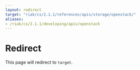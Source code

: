 ```yaml
---
layout: redirect
target: "riak/cs/2.1.1/references/apis/storage/openstack/"
aliases:
- /riak/cs/2.1.1/developing/apis/openstack
---
```


# Redirect

This page will redirect to `target`.
